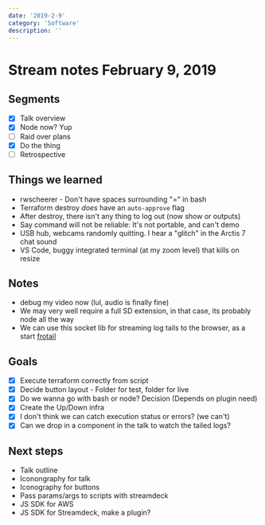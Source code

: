 ```yaml
---
date: '2019-2-9'
category: 'Software'
description: ''
---
```


# Stream notes February 9, 2019

## Segments

- [x] Talk overview
- [x] Node now? Yup
- [ ] Raid over plans
- [x] Do the thing
- [ ] Retrospective

## Things we learned

- rwscheerer - Don't have spaces surrounding "=" in bash
- Terraform destroy _does_ have an `auto-approve` flag
- After destroy, there isn't any thing to log out (now show or outputs)
- Say command will not be reliable: It's not portable, and can't demo
- USB hub, webcams randomly quitting. I hear a "glitch" in the Arctis 7 chat sound
- VS Code, buggy integrated terminal (at my zoom level) that kills on resize

## Notes

- debug my video now (lul, audio is finally fine)
- We may very well require a full SD extension, in that case, its probably node all the way
- We can use this socket lib for streaming log tails to the browser, as a start [frotail](https://github.com/mthenw/frontail)

## Goals

- [x] Execute terraform correctly from script
- [x] Decide button layout - Folder for test, folder for live
- [x] Do we wanna go with bash or node? Decision (Depends on plugin need)
- [x] Create the Up/Down infra
- [x] I don't think we can catch execution status or errors? (we can't)
- [x] Can we drop in a component in the talk to watch the tailed logs?

## Next steps

- Talk outline
- Iconongraphy for talk
- Iconography for buttons
- Pass params/args to scripts with streamdeck
- JS SDK for AWS
- JS SDK for Streamdeck, make a plugin?

